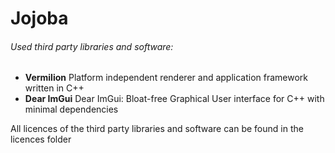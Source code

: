 # Jojoba

###### Used third party libraries and software:
* <b>Vermilion</b> Platform independent renderer and application framework written in C++
* <b>Dear ImGui</b> Dear ImGui: Bloat-free Graphical User interface for C++ with minimal dependencies

All licences of the third party libraries and software can be found in the licences folder
